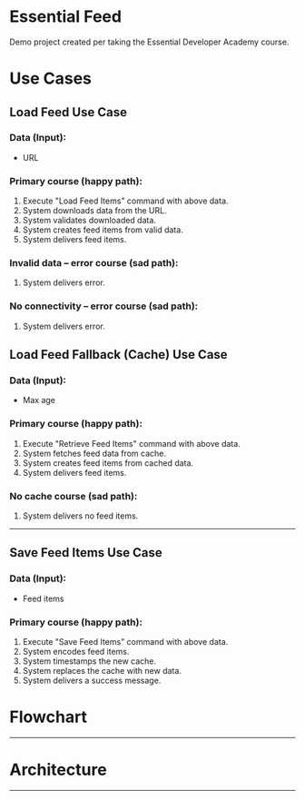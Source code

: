 # Essential Feed

Demo project created per taking the Essential Developer Academy course.

# Use Cases

## Load Feed Use Case

### Data (Input):

- URL

### Primary course (happy path):

1. Execute "Load Feed Items" command with above data.
2. System downloads data from the URL.
3. System validates downloaded data.
4. System creates feed items from valid data.
5. System delivers feed items.

### Invalid data – error course (sad path):

1. System delivers error.

### No connectivity – error course (sad path):

1. System delivers error.

## Load Feed Fallback (Cache) Use Case

### Data (Input):

- Max age

### Primary course (happy path):

1. Execute "Retrieve Feed Items" command with above data.
2. System fetches feed data from cache.
3. System creates feed items from cached data.
4. System delivers feed items.

### No cache course (sad path):

1. System delivers no feed items.

------

## Save Feed Items Use Case

### Data (Input):

- Feed items

### Primary course (happy path):

1. Execute "Save Feed Items" command with above data.
2. System encodes feed items.
3. System timestamps the new cache.
4. System replaces the cache with new data.
5. System delivers a success message.

# Flowchart
---
# Architecture
---
```